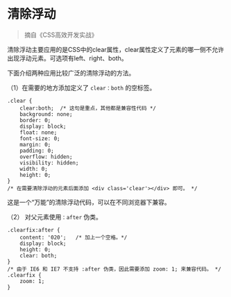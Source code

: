# 清除浮动

>摘自《CSS高效开发实战》

清除浮动主要应用的是CSS中的clear属性，clear属性定义了元素的哪一侧不允许出现浮动元素。可选项有left、right、both。

下面介绍两种应用比较广泛的清除浮动的方法。

（1）在需要的地方添加定义了 `clear：both` 的空标签。

    .clear {
        clear:both;  /* 这句是重点，其他都是兼容性代码 */
        background: none;
        border: 0;
        display: block;
        float: none;
        font-size: 0;
        margin: 0;
        padding: 0;
        overflow: hidden;
        visibility: hidden;
        width: 0;
        height: 0;
    }
    /* 在需要清除浮动的元素后面添加 <div class='clear'></div> 即可。 */
    
这是一个“万能”的清除浮动代码，可以在不同浏览器下兼容。

（2） 对父元素使用`：after` 伪类。

    .clearfix:after {
        content: '020';   /* 加上一个空格。*/
        display: block;
        height: 0;
        clear: both;
    }
    /* 由于 IE6 和 IE7 不支持 :after 伪类，因此需要添加 zoom: 1; 来兼容代码。 */
    .clearfix {
        zoom: 1;
    }

